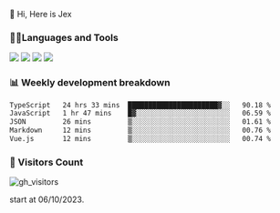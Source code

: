  👋 Hi, Here is Jex

 

### 🧑‍💻Languages and Tools

<code><a href="https://react.dev"><img src="https://api.iconify.design/logos:react.svg" /></a></code>
<code><a href="https://github.com/vuejs/core"><img src="https://api.iconify.design/logos:vue.svg" /></a></code> 
<code><a href="https://github.com/microsoft/TypeScript"><img src="https://api.iconify.design/logos:typescript-icon.svg" /></a></code>
<code><a href="https://threejs.org/"><img src="https://api.iconify.design/logos:threejs.svg" /></a></code>

### 📊 Weekly development breakdown

<!--START_SECTION:waka-->

```txt
TypeScript   24 hrs 33 mins  ██████████████████████▓░░   90.18 %
JavaScript   1 hr 47 mins    █▓░░░░░░░░░░░░░░░░░░░░░░░   06.59 %
JSON         26 mins         ▒░░░░░░░░░░░░░░░░░░░░░░░░   01.61 %
Markdown     12 mins         ▒░░░░░░░░░░░░░░░░░░░░░░░░   00.76 %
Vue.js       12 mins         ▒░░░░░░░░░░░░░░░░░░░░░░░░   00.74 %
```

<!--END_SECTION:waka-->


### 👀 Visitors Count

![gh_visitors](https://profile-counter.glitch.me/jexlau/count.svg)

start at 06/10/2023.
